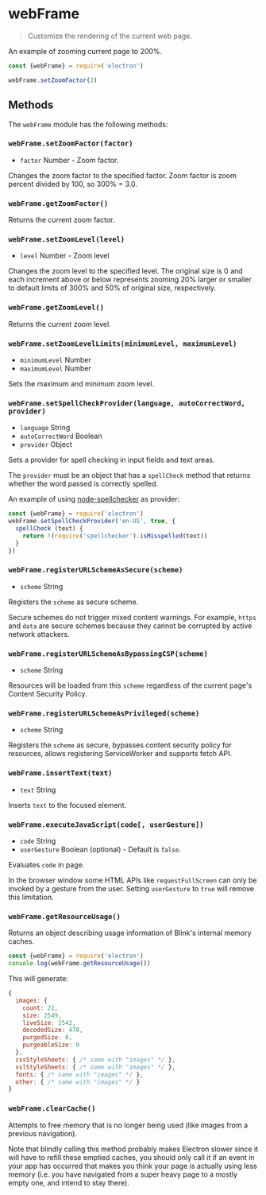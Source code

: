# webFrame

> Customize the rendering of the current web page.

An example of zooming current page to 200%.

```javascript
const {webFrame} = require('electron')

webFrame.setZoomFactor(2)
```

## Methods

The `webFrame` module has the following methods:

### `webFrame.setZoomFactor(factor)`

* `factor` Number - Zoom factor.

Changes the zoom factor to the specified factor. Zoom factor is
zoom percent divided by 100, so 300% = 3.0.

### `webFrame.getZoomFactor()`

Returns the current zoom factor.

### `webFrame.setZoomLevel(level)`

* `level` Number - Zoom level

Changes the zoom level to the specified level. The original size is 0 and each
increment above or below represents zooming 20% larger or smaller to default
limits of 300% and 50% of original size, respectively.

### `webFrame.getZoomLevel()`

Returns the current zoom level.

### `webFrame.setZoomLevelLimits(minimumLevel, maximumLevel)`

* `minimumLevel` Number
* `maximumLevel` Number

Sets the maximum and minimum zoom level.

### `webFrame.setSpellCheckProvider(language, autoCorrectWord, provider)`

* `language` String
* `autoCorrectWord` Boolean
* `provider` Object

Sets a provider for spell checking in input fields and text areas.

The `provider` must be an object that has a `spellCheck` method that returns
whether the word passed is correctly spelled.

An example of using [node-spellchecker][spellchecker] as provider:

```javascript
const {webFrame} = require('electron')
webFrame.setSpellCheckProvider('en-US', true, {
  spellCheck (text) {
    return !(require('spellchecker').isMisspelled(text))
  }
})
```

### `webFrame.registerURLSchemeAsSecure(scheme)`

* `scheme` String

Registers the `scheme` as secure scheme.

Secure schemes do not trigger mixed content warnings. For example, `https` and
`data` are secure schemes because they cannot be corrupted by active network
attackers.

### `webFrame.registerURLSchemeAsBypassingCSP(scheme)`

* `scheme` String

Resources will be loaded from this `scheme` regardless of the current page's
Content Security Policy.

### `webFrame.registerURLSchemeAsPrivileged(scheme)`

* `scheme` String

Registers the `scheme` as secure, bypasses content security policy for resources,
allows registering ServiceWorker and supports fetch API.

### `webFrame.insertText(text)`

* `text` String

Inserts `text` to the focused element.

### `webFrame.executeJavaScript(code[, userGesture])`

* `code` String
* `userGesture` Boolean (optional) - Default is `false`.

Evaluates `code` in page.

In the browser window some HTML APIs like `requestFullScreen` can only be
invoked by a gesture from the user. Setting `userGesture` to `true` will remove
this limitation.

### `webFrame.getResourceUsage()`

Returns an object describing usage information of Blink's internal memory
caches.

```javascript
const {webFrame} = require('electron')
console.log(webFrame.getResourceUsage())
```

This will generate:

```javascript
{
  images: {
    count: 22,
    size: 2549,
    liveSize: 2542,
    decodedSize: 478,
    purgedSize: 0,
    purgeableSize: 0
  },
  cssStyleSheets: { /* same with "images" */ },
  xslStyleSheets: { /* same with "images" */ },
  fonts: { /* same with "images" */ },
  other: { /* same with "images" */ }
}
```

### `webFrame.clearCache()`

Attempts to free memory that is no longer being used (like images from a
previous navigation).

Note that blindly calling this method probably makes Electron slower since it
will have to refill these emptied caches, you should only call it if an event
in your app has occurred that makes you think your page is actually using less
memory (i.e. you have navigated from a super heavy page to a mostly empty one,
and intend to stay there).

[spellchecker]: https://github.com/atom/node-spellchecker
